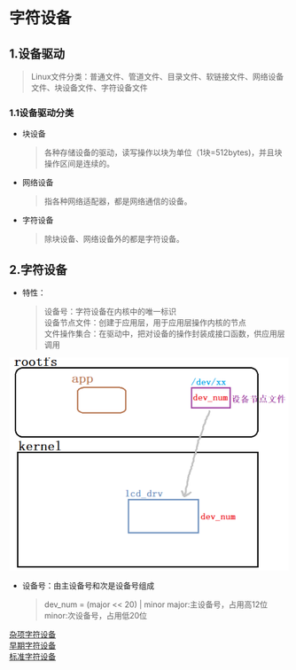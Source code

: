 <!--
 * @Description: In User Settings Edit
 * @Author: your name
 * @Date: 2019-09-15 22:58:56
 * @LastEditTime: 2019-09-18 00:03:40
 * @LastEditors: Please set LastEditors
 -->
# __字符设备__

## __1.设备驱动__
> Linux文件分类：普通文件、管道文件、目录文件、软链接文件、网络设备文件、块设备文件、字符设备文件

### 1.1设备驱动分类  
- 块设备
    > 各种存储设备的驱动，读写操作以块为单位（1块=512bytes)，并且块操作区间是连续的。

- 网络设备
    > 指各种网络适配器，都是网络通信的设备。

- 字符设备
    > 除块设备、网络设备外的都是字符设备。

## __2.字符设备__
- 特性：
  > 设备号：字符设备在内核中的唯一标识  
  > 设备节点文件：创建于应用层，用于应用层操作内核的节点  
  > 文件操作集合：在驱动中，把对设备的操作封装成接口函数，供应用层调用  

![设备节点文件](https://github.com/TimChanCHN/pictures/raw/master/Linux/%E8%AE%BE%E5%A4%87%E6%96%87%E4%BB%B6%E6%9E%B6%E6%9E%84%E7%AE%80%E8%BF%B0.png)
  
- 设备号：由主设备号和次是设备号组成
  > dev_num  =  (major << 20) | minor
  > major:主设备号，占用高12位
  > minor:次设备号，占用低20位
  
[杂项字符设备](https://github.com/TimChanCHN/LinuxStudy/blob/master/2LinuxDriver/2%E5%86%85%E6%A0%B8%E5%BC%80%E5%8F%91/3%E6%9D%82%E9%A1%B9%E5%AD%97%E7%AC%A6%E8%AE%BE%E5%A4%87.md)  
[早期字符设备](https://github.com/TimChanCHN/LinuxStudy/blob/master/2LinuxDriver/2%E5%86%85%E6%A0%B8%E5%BC%80%E5%8F%91/4%E6%97%A9%E6%9C%9F%E5%AD%97%E7%AC%A6%E8%AE%BE%E5%A4%87.md)  
[标准字符设备](https://github.com/TimChanCHN/LinuxStudy/blob/master/2LinuxDriver/2%E5%86%85%E6%A0%B8%E5%BC%80%E5%8F%91/5%E6%A0%87%E5%87%86%E5%AD%97%E7%AC%A6%E8%AE%BE%E5%A4%87.md)



